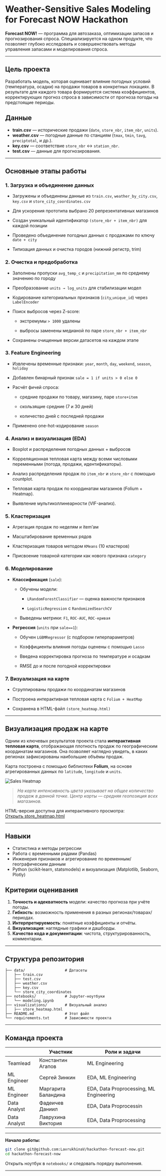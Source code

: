 # Weather-Sensitive Sales Modeling for Forecast NOW Hackathon

**Forecast NOW!** — программа для автозаказа, оптимизации запасов и прогнозирования спроса. Специализируется на одном продукте, что позволяет глубоко исследовать и совершенствовать методы управления запасами и моделирования спроса.

---

## Цель проекта

Разработать модель, которая оценивает влияние погодных условий (температура, осадки) на продажи товаров в конкретных локациях. В результате для каждого товара формируется система коэффициентов, корректирующих прогноз спроса в зависимости от прогноза погоды на предстоящие периоды.

## Данные

* **train.csv** — исторические продажи (`date`, `store_nbr`, `item_nbr`, `units`).
* **weather.csv** — погодные данные по станциям (`tmax`, `tmin`, `tavg`, `preciptotal`, и др.).
* **key.csv** — соответствие `store_nbr` ↔ `station_nbr`.
* **test.csv** — данные для прогнозирования.

---

## Основные этапы работы

### 1. Загрузка и объединение данных

* Загружены и объединены данные из `train.csv`, `weather_by_city.csv`, `key.csv` и `store_city_coordinates.csv`

* Для ускорения прототипа выбрано 20 репрезентативных магазинов

* Создан уникальный идентификатор `(store_nbr + item_nbr)` для каждой позиции

* Проведено объединение погодных данных с продажами по ключу `date + city`

* Типизация данных и очистка городов (нижний регистр, trim)

### 2. Очистка и предобработка

* Заполнены пропуски `avg_temp_c` и `precipitation_mm` по среднему значению по городу

* Преобразование `units → log_units` для стабилизации модел

* Кодирование категориальных признаков (`city`,`unique_id`) через `LabelEncoder`

* Поиск выбросов через Z-score:

  * экстремумы `> 1000` удалены

  * выбросы заменены медианой по паре `store_nbr + item_nbr`

* Сохранены очищенные версии датасетов на каждом этапе

### 3. Feature Engineering

* Извлечены временные признаки: `year`, `month`, `day`, `weekend`, `season`, `holiday`

* Добавлен бинарный признак `sale = 1 if units > 0 else 0`

* Расчёт фичей спроса:

  * средние продажи по товару, магазину, паре `store+item`

  * скользящие средние (7 и 30 дней)

  * количество дней с последней продажи

* Применено one-hot-кодирование `season`

### 4. Анализ и визуализация (EDA)

* Boxplot и распределения погодных данных + выбросов

* Корреляционная тепловая карта между всеми числовыми переменными (погода, продажи, идентификаторы).

* Анализ распределения продаж по `item_nbr` и `store_nbr` с помощью countplot.

* Тепловая карта продаж по координатам магазинов (Folium + Heatmap).

* Выявление мультиколлинеарности (VIF-анализ).

### 5. Кластеризация

* Агрегация продаж по неделям и item’ам

* Масштабирование временных рядов

* Кластеризация товаров методом `KMeans` (10 кластеров)

* Присвоение товарной категории как нового признака `category`


### 6. Моделирование

* **Классификация** (`sale`):

  * Обучены модели:

    * `LRandomForestClassifier` — оценка важности признаков

    * `LogisticRegression` с `RandomizedSearchCV`

  * Выведены метрики: `F1`, `ROC-AUC`, `ROC-кривая`

* **Регрессия** (`units` при `sale==1`):

  * Обучен `LGBMRegressor` (с подбором гиперпараметров)

  * Коэффициенты влияния погоды оценены с помощью `Lasso`

  * Введена корректировка прогноза по температуре и осадкам

  * RMSE до и после погодной корректировки

### 7. Визуализация на карте

* Сгруппированы продажи по координатам магазинов

* Построена интерактивная тепловая карта с `Folium + HeatMap`

* Сохранена в HTML-файл `(store_heatmap.html)`

---

## Визуализация продаж на карте

Одним из ключевых результатов проекта стала **интерактивная тепловая карта**, отображающая плотность продаж по географическим координатам магазинов. Она позволяет наглядно увидеть, в каких регионах зафиксированы наибольшие объёмы продаж.

Карта построена с помощью библиотеки **Folium**, на основе агрегированных данных по `latitude`, `longitude` и `units`.

![Sales Heatmap](https://github.com/LavrukhinaV/files/raw/main/sales_heatmap.png)

> *На карте интенсивность цвета указывает на общее количество продаж в данной точке. Центр карты — средняя геопозиция всех магазинов.*

HTML-версия доступна для интерактивного просмотра:  
[Открыть store_heatmap.html](./visualizations/store_heatmap.html)

---

## Навыки

* Статистика и методы регрессии
* Работа с временными рядами (Pandas)
* Инженерия признаков и агрегирование по временным/географическим данным
* Python (scikit‑learn, statsmodels) и визуализация (Matplotlib, Seaborn, Plotly)

## Критерии оценивания

1. **Точность и адекватность** модели: качество прогноза при учёте погоды.
2. **Гибкость**: возможность применения в разных регионах/товарах/периодах.
3. **Интерпретируемость**: понятные коэффициенты и отчёты.
4. **Визуализация**: наглядные графики и дашборды.
5. **Качество кода и документации**: чистота, структурированность, комментарии.

---

## Структура репозитория

```
├── data/                  # Датасеты
│   ├── train.csv
│   ├── test.csv
│   ├── weather.csv
│   ├── key.csv
│   └── store_city_coordinates
├── notebooks/             # Jupyter-ноутбуки
│   └── modeling.ipynb
├── visualizations/        # Визуальный анализ
│   ├── store_heatmap.html
├── README.md              # Этот файл
└── requirements.txt       # Зависимости проекта
```

---

## Команда проекта

|               | Участник             | Роли и задачи                                |
| ------------  | -------------------  | -------------------------------------------- |
| Teamlead      | Константин Агапов    | ML Engineering                               |
| ML Engineer   | Сергей Зинкин        | EDA, ML Engineering                          |
| ML Engineer   | Маргарита Баландина  | EDA, Data Proprocessing, ML Engineering      |
| Data Analyst  | Фадеичев Даниил      | EDA, Data Proprocessin                       |
| Data Analyst  | Лаврухина Виктория   | EDA, Data Proprocessing                      |

---

**Начало работы:**

```bash
git clone git@github.com:LavrukhinaV/hackathon-forecast-now.git
cd hackathon-forecast-now
```

Открыть ноутбук в `notebooks/` и следовать порядку выполнения.

---

